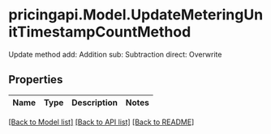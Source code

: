 # pricingapi.Model.UpdateMeteringUnitTimestampCountMethod
Update method add: Addition sub: Subtraction direct: Overwrite 

## Properties

Name | Type | Description | Notes
------------ | ------------- | ------------- | -------------

[[Back to Model list]](../README.md#documentation-for-models) [[Back to API list]](../README.md#documentation-for-api-endpoints) [[Back to README]](../README.md)


